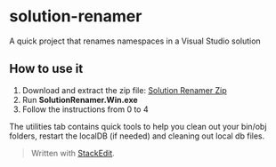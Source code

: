 
# solution-renamer
A quick project that renames namespaces in a Visual Studio solution
## How to use it
 1. Download and extract the zip file: [Solution Renamer Zip](https://github.com/ForBalah/solution-renamer/blob/master/Publised/Solution%20Renamer%20v1.0.zip)
 2. Run **SolutionRenamer.Win.exe**
 3. Follow the instructions from 0 to 4

The utilities tab contains quick tools to help you clean out your bin/obj folders, restart the localDB (if needed) and cleaning out local db files.

> Written with [StackEdit](https://stackedit.io/).
